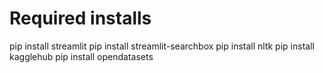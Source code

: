 # Required installs
pip install streamlit
pip install streamlit-searchbox
pip install nltk
pip install kagglehub
pip install opendatasets